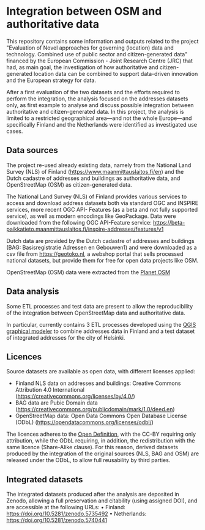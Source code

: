 # Integration between OSM and authoritative data

This repository contains some information and outputs related to the project "Evaluation of Novel approaches for governing (location) data and technology. Combined use of public sector and citizen-generated data" financed by the European Commission - Joint Research Centre (JRC) that had, as main goal, the investigation of how authoritative and citizen-generated location data can be combined to support data-driven innovation and the European strategy for data.

After a first evaluation of the two datasets and the efforts required to perform the integration, the analysis focused on the addresses datasets only, as first example to analyse and discuss possible integration between authoritative and citizen-generated data.
In this project, the analysis is limited to a restricted geographical area—and not the whole Europe—and specifically Finland and the Netherlands were identified as investigated use cases.

## Data sources

The project re-used already existing data, namely from the National Land Survey (NLS) of Finland (https://www.maanmittauslaitos.fi/en) and the Dutch cadastre of addresses and buildings as authoritative data, and OpenStreetMap (OSM) as citizen-generated data.

The National Land Survey (NLS) of Finland provides various services to access and download address datasets both via standard OGC and INSPIRE services, more recent OGC API- Features (as a beta and not fully supported service), as well as modern encodings like GeoPackage. Data were downloaded from the following OGC API-Feature service: https://beta-paikkatieto.maanmittauslaitos.fi/inspire-addresses/features/v1

Dutch data are provided by the Dutch cadastre of addresses and buildings (BAG: Basisregistratie Adressen en Gebouwen1) and were downloaded as a csv file from https://geotoko.nl, a webshop portal that sells processed national datasets, but provide them for free for open data projects like OSM.

OpenStreetMap (OSM) data were extracted from the [Planet OSM](https://planet.openstreetmap.org)

## Data analysis

Some ETL processes and test data are present to allow the reproducibility of the integration between OpenStreetMap data and authoritative data.

In particular, currently contains 3 ETL processes developed using the [QGIS graphical modeler](https://docs.qgis.org/3.16/en/docs/user_manual/processing/modeler.html) to combine addresses data in Finland and a test dataset of integrated addresses for the city of Helsinki.

## Licences

Source datasets are available as open data, with different licenses applied:
* Finland NLS data on addresses and buildings: Creative Commons Attribution 4.0 International (https://creativecommons.org/licenses/by/4.0/)
* BAG data are Pubic Domain data (https://creativecommons.org/publicdomain/mark/1.0/deed.en)
* OpenStreetMap data: Open Data Commons Open Database License (ODbL) (https://opendatacommons.org/licenses/odbl/)

The licences adheres to the [Open Definition](http://opendefinition.org/), with the CC-BY requiring only attribution, while the ODbL requiring, in addition, the redistribution with the same licence (Share-Alike clause). For this reason, derived datasets produced by the integration of the original sources (NLS, BAG and OSM) are released under the ODbL, to allow full reusability by third parties.

## Integrated datasets

The integrated datasets produced after the analysis are deposited in Zenodo, allowing a full preservation and citability (using assigned DOI), and are accessible at the following URLs:
    • Finland: https://doi.org/10.5281/zenodo.5735492
    • Netherlands: https://doi.org/10.5281/zenodo.5740441
